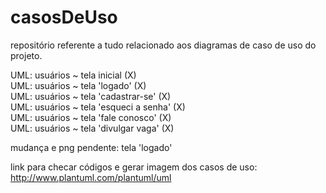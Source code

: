 # casosDeUso

repositório referente a tudo relacionado aos diagramas de caso de uso do projeto.

UML: usuários ~ tela inicial (X)                               
UML: usuários ~ tela 'logado' (X)     
UML: usuários ~ tela 'cadastrar-se' (X)          
UML: usuários ~ tela 'esqueci a senha' (X)      
UML: usuários ~ tela 'fale conosco' (X)        
UML: usuários ~ tela 'divulgar vaga' (X)

mudança e png pendente: tela 'logado'

link para checar códigos e gerar imagem dos casos de uso: http://www.plantuml.com/plantuml/uml

